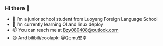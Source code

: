 ### Hi there 👋

- 🔭 I’m a junior school student from Luoyang Foreign Language School
- 🌱 I’m currently learning OI and linux deploy
- 📫 You can reach me at Bzy080408@outlook.com
- 😄 And bilibili/coolapk: @Qemu安卓
